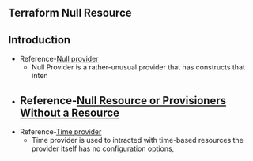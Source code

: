 ## Terraform Null Resource
## Introduction
- Reference-[Null provider](https://registry.terraform.io/providers/hashicorp/null/latest/docs)
    - Null Provider is a rather-unusual provider that has constructs that inten
- Reference-[Null Resource or Provisioners Without a Resource](https://www.terraform.io/language/resources/provisioners/null_resource)
    - 
- Reference-[Time provider](https://registry.terraform.io/providers/hashicorp/time/latest/docs)
    - Time provider is used to intracted with time-based resources the provider itself has no configuration options,
